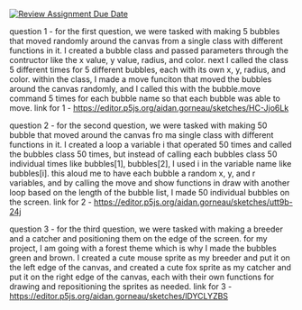 [![Review Assignment Due Date](https://classroom.github.com/assets/deadline-readme-button-24ddc0f5d75046c5622901739e7c5dd533143b0c8e959d652212380cedb1ea36.svg)](https://classroom.github.com/a/pJv4oXRo)

question 1 - for the first question, we were tasked with making 5 bubbles that moved randomly around the canvas from a single class with different functions in it. I created a bubble class and passed parameters through the contructor like the x value, y value, radius, and color. next I called the class 5 different times for 5 different bubbles, each with its own x, y, radius, and color. within the class, I made a move funciton that moved the bubbles around the canvas randomly, and I called this with the bubble.move command 5 times for each bubble name so that each bubble was able to move. 
link for 1 - https://editor.p5js.org/aidan.gorneau/sketches/HC-Jjo6Lk

question 2 - for the second question, we were tasked with making 50 bubble that moved around the canvas fro ma single class with different functions in it. I created a loop a variable i that operated 50 times and called the bubbles class 50 times, but instead of calling each bubbles class 50 individual times like bubbles[1], bubbles[2], I used i in the variable name like bubbles[i]. this aloud me to have each bubble a random x, y, and r variables, and by calling the move and show functions in draw with another loop based on the length of the bubble list, I made 50 individual bubbles on the screen. 
link for 2 - https://editor.p5js.org/aidan.gorneau/sketches/utt9b-24j

question 3 - for the third question, we were tasked with making a breeder and a catcher and positioning them on the edge of the screen. for my project, I am going with a forest theme which is why I made the bubbles green and brown. I created a cute mouse sprite as my breeder and put it on the left edge of the canvas, and created a cute fox sprite as my catcher and put it on the right edge of the canvas, each with their own functions for drawing and repositioning the sprites as needed. 
link for 3 - https://editor.p5js.org/aidan.gorneau/sketches/lDYCLYZBS
